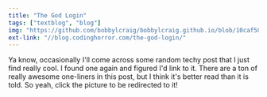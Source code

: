 ```yaml
---
title: "The God Login"
tags: ["textblog", "blog"]
img: "https://github.com/bobbylcraig/bobbylcraig.github.io/blob/10caf5019e8c0a70f58e23518d8cc9122a339a2a/blog/images/GodProgrammer.jpg?raw=true"
ext-link: "//blog.codinghorror.com/the-god-login/"
---
```


Ya know, occasionally I'll come across some random techy post that I just find really cool. I found one again and figured I'd link to it. There are a ton of really awesome one-liners in this post, but I think it's better read than it is told. So yeah, click the picture to be redirected to it!
